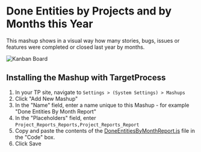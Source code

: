 Done Entities by Projects and by Months this Year
=======================

This mashup shows in a visual way how many stories, bugs, issues or features were completed or closed last year by months.

![Kanban Board](https://github.com/TargetProcess/MashupsLibrary/raw/master/DoneEntitiesByMonthReport/screenshot.png)


Installing the Mashup with TargetProcess
----------------------------------------

1. In your TP site, navigate to ```Settings > (System Settings) > Mashups```
2. Click "Add New Mashup"
3. In the "Name" field, enter a name unique to this Mashup - for example "Done Entities By Month Report"
4. In the "Placeholders" field, enter ```Project_Reports_Reports,Project_Reports_Report```
5. Copy and paste the contents of the [DoneEntitiesByMonthReport.js](https://raw.github.com/TargetProcess/MashupsLibrary/master/DoneEntitiesByMonthReport/DoneEntitiesByMonthReport.js) file in the "Code" box.
6. Click Save
